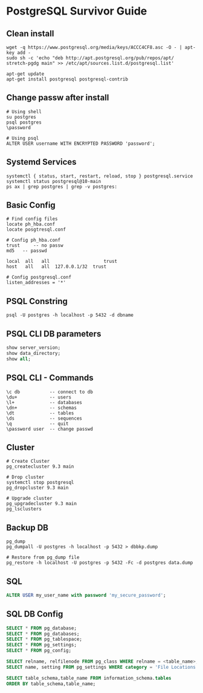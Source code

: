 # PostgreSQL Survivor Guide

## Clean install
```shell
wget -q https://www.postgresql.org/media/keys/ACCC4CF8.asc -O - | apt-key add -
sudo sh -c 'echo "deb http://apt.postgresql.org/pub/repos/apt/ stretch-pgdg main" >> /etc/apt/sources.list.d/postgresql.list'

apt-get update
apt-get install postgresql postgresql-contrib
```

## Change passw after install
```shell
# Using shell
su postgres
psql postgres
\password

# Using psql
ALTER USER username WITH ENCRYPTED PASSWORD 'password';
```

## Systemd Services
```shell
systemctl { status, start, restart, reload, stop } postgresql.service
systemctl status postgresql@10-main
ps ax | grep postgres | grep -v postgres:
```

## Basic Config
```shell
# Find config files
locate ph_hba.conf
locate posgtresql.conf

# Config ph_hba.conf
trust	  -- no passw
md5	  -- passwd

local  all   all   			        trust
host   all   all  127.0.0.1/32  trust

# Config postgresql.conf
listen_addresses = '*'
```

## PSQL Constring
```shell
psql -U postgres -h localhost -p 5432 -d dbname
```

## PSQL CLI DB parameters
```sql
show server_version;
show data_directory;
show all;
```

## PSQL CLI - Commands
```shell
\c db			-- connect to db
\du+			-- users
\l+				-- databases
\dn+			-- schemas
\dt				-- tables
\ds				-- sequences
\q				-- quit
\password user	-- change passwd
```

## Cluster 
```shell
# Create Cluster
pg_createcluster 9.3 main

# Drop cluster
systemctl stop postgresql 
pg_dropcluster 9.3 main

# Upgrade cluster
pg_upgradecluster 9.3 main
pg_lsclusters 
```

## Backup DB
```shell
pg_dump
pg_dumpall -U postgres -h localhost -p 5432 > dbbkp.dump

# Restore from pg_dump file
pg_restore -h localhost -U postgres -p 5432 -Fc -d postgres data.dump
```

## SQL 
```sql
ALTER USER my_user_name with password 'my_secure_password';
```

## SQL DB Config
```sql
SELECT * FROM pg_database;
SELECT * FROM pg_databases;
SELECT * FROM pg_tablespace;
SELECT * FROM pg_settings;
SELECT * FROM pg_config;

SELECT relname, relfilenode FROM pg_class WHERE relname = <table_name>; 
SELECT name, setting FROM pg_settings WHERE category = 'File Locations';

SELECT table_schema,table_name FROM information_schema.tables
ORDER BY table_schema,table_name;
```
